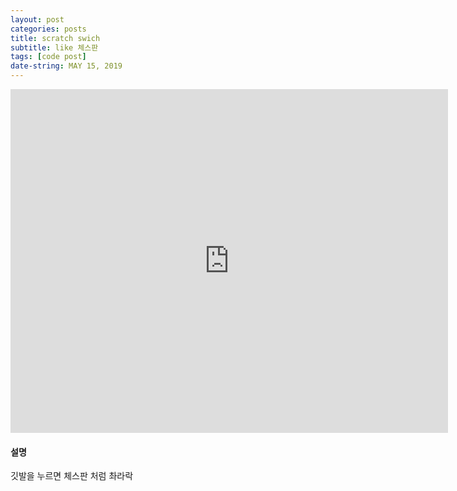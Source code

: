 ```yaml
---
layout: post
categories: posts
title: scratch swich
subtitle: like 체스판
tags: [code post]
date-string: MAY 15, 2019
---
```


<iframe src="https://jamesbmadden.github.io/scratch-silicon/#384478950" allowtransparency="true" width="700" height="550" frameborder="0" scrolling="no" allowfullscreen></iframe>

#### 설명

깃발을 누르면 체스판 처럼 촤라락
